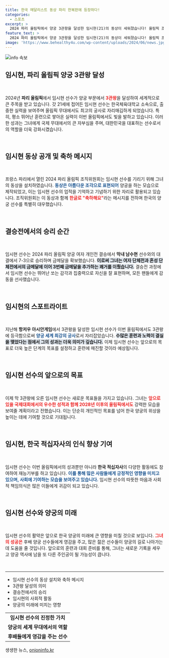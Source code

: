 ```yaml
---
title: 한국 메달리스트 동상 파리 한복판에 등장하다!
categories:
  - 스포츠
excerpt: >
  2024 파리 올림픽에서 양궁 3관왕을 달성한 임시현(21)의 동상이 세워졌습니다! 올림픽 조직위는 축하 메시지와 함께 임시현의 경이로운 활약을 전하며, 그녀의 대기록을 세계에 알렸습니다. 클릭해보세요!
feature_text: >
  2024 파리 올림픽에서 양궁 3관왕을 달성한 임시현(21)의 동상이 세워졌습니다! 올림픽 조직위는 축하 메시지와 함께 임시현의 경이로운 활약을 전하며, 그녀의 대기록을 세계에 알렸습니다. 클릭해보세요!
image: 'https://www.behealthy4u.com/wp-content/uploads/2024/06/news.jpg'
---
```


<p><img src="https://www.behealthy4u.com/wp-content/uploads/2024/06/news.jpg" alt="info 속보" /></p>

<h2 data-ke-size="size26">임시현, 파리 올림픽 양궁 3관왕 달성</h2>

<p data-ke-size="size16">&nbsp;</p>

<p>2024년 <b>파리 올림픽</b>에서 임시현 선수가 양궁 부문에서 <b><span style="color: #ee2323;">3관왕</span></b>을 달성하여 세계적으로 큰 주목을 받고 있습니다. 갓 21세에 접어든 임시현 선수는 한국체육대학교 소속으로, 출중한 실력을 보여주며 올림픽 무대에서도 최고의 궁사로 자리매김하게 되었습니다. 특히, 평소 뛰어난 훈련으로 쌓아온 실력이 이번 올림픽에서도 빛을 발하고 있습니다. 이러한 성과는 그녀에게 국제 무대에서의 큰 자부심을 주며, 대한민국을 대표하는 선수로서의 역할을 더욱 강화시켰습니다.</p>

<p data-ke-size="size16">&nbsp;</p>

<h2 data-ke-size="size26">임시현 동상 공개 및 축하 메시지</h2>

<p data-ke-size="size16">&nbsp;</p>

<p>프랑스 파리에서 열린 2024 파리 올림픽 조직위원회는 임시현 선수를 기리기 위해 그녀의 동상을 설치하였습니다. <b><span style="color: #1a5490;">동상은 아름다운 조각으로 표현되어</span></b> 양궁을 하는 모습으로 제작되었고, 이는 임시현 선수의 업적을 기억하고 기념하기 위한 자리로 활용되고 있습니다. 조직위원회는 이 동상과 함께 <b><span style="color: #ee2323;">한글로 "축하해요"</span></b>라는 메시지를 전하며 한국의 양궁 선수를 특별히 대우했습니다.</p>

<p data-ke-size="size16">&nbsp;</p>

<h2 data-ke-size="size26">결승전에서의 승리 순간</h2>

<p data-ke-size="size16">&nbsp;</p>

<p>임시현 선수는 2024 파리 올림픽 양궁 여자 개인전 결승에서 <b>막내 남수현</b> 선수와의 대결에서 7-3으로 승리하며 금메달을 확보했습니다. <b><span style="background-color: #21538527;">이로써 그녀는 여자 단체전과 혼성 단체전에서의 금메달에 이어 3번째 금메달을 추가하는 쾌거를 이뤘습니다.</span></b> 결승전 과정에서 임시현 선수는 뛰어난 쏘는 감각과 집중력으로 자신을 잘 표현하며, 모든 팬들에게 감동을 선사했습니다.</p>

<p data-ke-size="size16">&nbsp;</p>

<h2 data-ke-size="size26">임시현의 스포트라이트</h2>

<p data-ke-size="size16">&nbsp;</p>

<p>지난해 <b>항저우 아시안게임</b>에서 3관왕을 달성한 임시현 선수가 이번 올림픽에서도 3관왕에 등극함으로써 <b><span style="color: #1a5490;">양궁 세계 최강의 궁사</span></b>로서 자리잡았습니다. <b><span style="background-color: #21538527;">수많은 훈련과 노력이 결실을 맺었다는 점에서 그의 성과는 더욱 의미가 깊습니다.</span></b> 이제 임시현 선수는 앞으로의 목표로 더욱 높은 단계의 목표를 설정하고 훈련에 매진할 것이라 예상됩니다.</p>

<p data-ke-size="size16">&nbsp;</p>

<h2 data-ke-size="size26">임시현 선수의 앞으로의 목표</h2>

<p data-ke-size="size16">&nbsp;</p>

<p>이제 막 3관왕에 오른 임시현 선수는 새로운 목표들을 가지고 있습니다. 그녀는 <b><span style="color: #ee2323;">앞으로 있을 국제대회에서의 우수한 성적과 함께 2028년 이후의 올림픽에서도</span></b> 강력한 모습을 보여줄 계획이라고 전했습니다. 이는 단순히 개인적인 목표를 넘어 한국 양궁의 위상을 높이는 데에 기여할 것으로 기대됩니다.</p>

<p data-ke-size="size16">&nbsp;</p>

<h2 data-ke-size="size26">임시현, 한국 적십자사의 인식 향상 기여</h2>

<p data-ke-size="size16">&nbsp;</p>

<p>임시현 선수는 이번 올림픽에서의 성과뿐만 아니라 <b>한국 적십자사</b>의 다양한 활동에도 참여하여 재능기부를 하고 있습니다. <b><span style="color: #1a5490;">이를 통해 많은 사람들에게 긍정적인 영향을 미치고 있으며, 사회에 기여하는 모습을 보여주고 있습니다.</span></b> 임시현 선수의 따뜻한 마음과 사회적 책임의식은 많은 이들에게 귀감이 되고 있습니다.</p>

<p data-ke-size="size16">&nbsp;</p>

<h2 data-ke-size="size26">임시현 선수와 양궁의 미래</h2>

<p data-ke-size="size16">&nbsp;</p>

<p>임시현 선수의 활약은 앞으로 한국 양궁의 미래에 큰 영향을 미칠 것으로 보입니다. <b><span style="color: #ee2323;">그녀의 성공은</span></b> 후배 양궁 선수들에게 영감을 주고, 많은 젊은 선수들이 양궁의 길로 나아가는 데 도움을 줄 것입니다. 앞으로의 훈련과 대회 준비를 통해, 그녀는 새로운 기록을 세우고 양궁 역사에 남을 또 다른 주인공이 될 가능성이 큽니다. </p>

<p data-ke-size="size16">&nbsp;</p>

<hr>

<ul>
<li>임시현 선수의 동상 설치와 축하 메시지</li>
<li>3관왕 달성의 의미</li>
<li>결승전에서의 승리</li>
<li>임시현의 사회적 활동</li>
<li>양궁의 미래에 미치는 영향</li>
</ul>

<table>
<tr>
<td style="text-align: center; height: 17px;"><b>임시현 선수의 진정한 가치</b></td>
</tr>
<tr>
<td style="text-align: center; height: 17px;"><b>양궁의 세계 무대에서의 역할</b></td>
</tr>
<tr>
<td style="text-align: center; height: 17px;"><b>후배들에게 영감을 주는 선수</b></td>
</tr>
</table>
생생한 뉴스, <a href="https://onioninfo.kr" rel="dofollow">onioninfo.kr</a>


